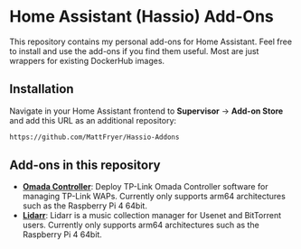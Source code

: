 # Home Assistant (Hassio) Add-Ons
This repository contains my personal add-ons for Home Assistant. Feel free to install and use the add-ons if you find them useful. Most are just wrappers for existing DockerHub images.

## Installation

Navigate in your Home Assistant frontend to **Supervisor** -> **Add-on Store** and add this URL as an additional repository:
```txt
https://github.com/MattFryer/Hassio-Addons
```

## Add-ons in this repository
 - **[Omada Controller](/Omada-Controller/README.md)**: Deploy TP-Link Omada Controller software for managing TP-Link WAPs. Currently only supports arm64 architectures such as the Raspberry Pi 4 64bit.
 - **[Lidarr](/Lidarr/README.md)**: Lidarr is a music collection manager for Usenet and BitTorrent users. Currently only supports arm64 architectures such as the Raspberry Pi 4 64bit.
